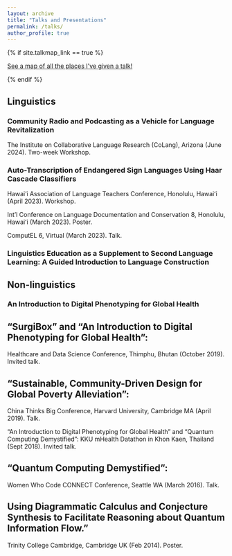 ```yaml
---
layout: archive
title: "Talks and Presentations"
permalink: /talks/
author_profile: true
---
```


{% if site.talkmap_link == true %}

<p style="text-decoration:underline;"><a href="/talkmap.html">See a map of all the places I've given a talk!</a></p>

{% endif %}

<!--{% for post in site.talks reversed %}
  {% include archive-single-talk.html %}
{% endfor %}-->

## Linguistics

### Community Radio and Podcasting as a Vehicle for Language Revitalization

The Institute on Collaborative Language Research (CoLang), Arizona (June 2024). Two-week Workshop.

### Auto-Transcription of Endangered Sign Languages Using Haar Cascade Classifiers

Hawai‘i Association of Language Teachers Conference, Honolulu, Hawaiʻi (April 2023). Workshop.


Int’l Conference on Language Documentation and Conservation 8, Honolulu, Hawaiʻi (March 2023). Poster.

ComputEL 6, Virtual (March 2023). Talk. 

### Linguistics Education as a Supplement to Second Language Learning: A Guided Introduction to Language Construction

## Non-linguistics

### An Introduction to Digital Phenotyping for Global Health

## “SurgiBox” and “An Introduction to Digital Phenotyping for Global Health”: 

Healthcare and Data Science Conference, Thimphu, Bhutan (October 2019). Invited talk.

## “Sustainable, Community-Driven Design for Global Poverty Alleviation”: 

China Thinks Big Conference, Harvard University, Cambridge MA (April 2019). Talk.

“An Introduction to Digital Phenotyping for Global Health” and “Quantum Computing Demystified”: KKU mHealth Datathon in Khon Kaen, Thailand (Sept 2018). Invited talk. 

## “Quantum Computing Demystified”: 

Women Who Code CONNECT Conference, Seattle WA (March 2016). Talk. 

## Using Diagrammatic Calculus and Conjecture Synthesis to Facilitate Reasoning about Quantum Information Flow.” 

Trinity College Cambridge, Cambridge UK (Feb 2014). Poster.
